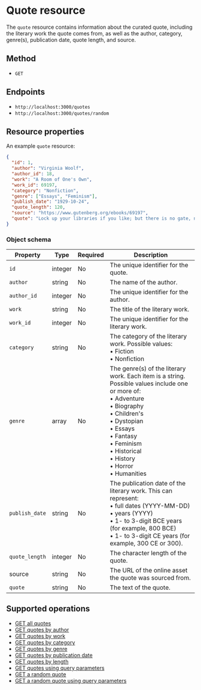 # Quote resource

The `quote` resource contains information about the curated quote, including the literary work the quote comes from, as well as the author, category, genre(s), publication date, quote length, and source.

## Method

- `GET`

## Endpoints

- `http://localhost:3000/quotes`
- `http://localhost:3000/quotes/random`

## Resource properties

An example `quote` resource:

```json
{
  "id": 1,
  "author": "Virginia Woolf",
  "author_id": 18,
  "work": "A Room of One's Own",
  "work_id": 69197,
  "category": "Nonfiction",
  "genre": ["Essays", "Feminism"],
  "publish_date": "1929-10-24",
  "quote_length": 120,
  "source": "https://www.gutenberg.org/ebooks/69197",
  "quote": "Lock up your libraries if you like; but there is no gate, no lock, no bolt that you can set upon the freedom of my mind."
}
```

### Object schema

| Property       | Type    | Required | Description |
|----------------|---------|----------|-------------|
| `id`           | integer | No       | The unique identifier for the quote. |
| `author`       | string  | No       | The name of the author. |
| `author_id`    | integer | No       | The unique identifier for the author. |
| `work`         | string  | No       | The title of the literary work. |
| `work_id`      | integer | No       | The unique identifier for the literary work. |
| `category`     | string  | No       | The category of the literary work. Possible values:<br>• Fiction<br>• Nonfiction |
| `genre`        | array   | No       | The genre(s) of the literary work. Each item is a string. Possible values include one or more of:<br>• Adventure<br>• Biography<br>• Children's<br>• Dystopian<br>• Essays<br>• Fantasy<br>• Feminism<br>• Historical<br>• History<br>• Horror<br>• Humanities | • Humour<br>• Literary<br>• Modernist<br>• Mystery<br>• Romance<br>• Science<br>• Sci-Fi<br>• Self-help<br>• Spirituality<br>• Women's |
| `publish_date` | string  | No       | The publication date of the literary work. This can represent:<br>• full dates (YYYY-MM-DD)<br>• years (YYYY)<br>• 1- to 3-digit BCE years (for example, 800 BCE)<br>• 1- to 3-digit CE years (for example, 300 CE or 300). |
| `quote_length` | integer | No       | The character length of the quote. |
| source         | string  | No       | The URL of the online asset the quote was sourced from. |
| `quote`        | string  | No       | The text of the quote. |

## Supported operations

- [GET all quotes](./get-all-quotes.md)
- [GET quotes by author](./get-quotes-by-author.md)
- [GET quotes by work](./get-quotes-by-work.md)
- [GET quotes by category](./reference/get-quotes-by-category.md)
- [GET quotes by genre](./get-quotes-by-genre.md)
- [GET quotes by publication date](./get-quotes-by-publish-date.md)
- [GET quotes by length](./get-quotes-by-length.md)
- [GET quotes using query parameters](./reference/get-quotes-with-parameters)
- [GET a random quote](./get-random-quote.md)
- [GET a random quote using query parameters](./get-random-quote-with-parameters)
